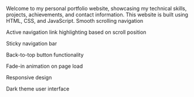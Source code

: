 Welcome to my personal portfolio website, showcasing my technical skills, projects, achievements, and contact information.
This website is built using HTML, CSS, and JavaScript.
Smooth scrolling navigation

Active navigation link highlighting based on scroll position

Sticky navigation bar

Back-to-top button functionality

Fade-in animation on page load

Responsive design

Dark theme user interface
